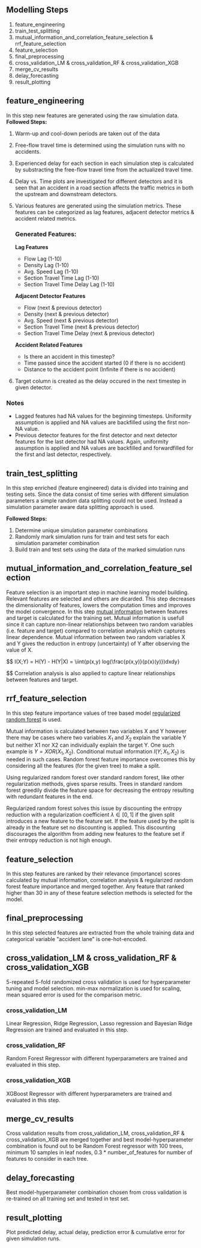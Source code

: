 ## Modelling Steps
1) feature_engineering
2) train_test_splitting
3) mutual_information_and_correlation_feature_selection & rrf_feature_selection
4) feature_selection
5) final_preprocessing
6) cross_validation_LM & cross_validation_RF & cross_validation_XGB
7) merge_cv_results
8) delay_forecasting
9) result_plotting

## feature_engineering
In this step new features are generated using the raw simulation data. <br>
**Followed Steps:**
1) Warm-up and cool-down periods are taken out of the data
2) Free-flow travel time is determined using the simulation runs with no accidents.
3) Experienced delay for each section in each simulation step is calculated by substracting the free-flow travel time from the actualized travel time.
4) Delay vs. Time plots are investigated for different detectors and it is seen that an accident in a road section affects the traffic metrics in both the upstream and downstream detectors.
5) Various features are generated using the simulation metrics. These features can be categorized as lag features, adjacent detector metrics & accident related metrics.
    
    ### Generated Features:
    **Lag Features**
    - Flow Lag (1-10)
    - Density Lag (1-10)
    - Avg. Speed Lag (1-10)
    - Section Travel Time Lag (1-10)
    - Section Travel Time Delay Lag (1-10)

    **Adjacent Detector Features**
    - Flow (next & previous detector)
    - Density (next & previous detector)
    - Avg. Speed (next & previous detector)
    - Section Travel Time (next & previous detector)
    - Section Travel Time Delay (next & previous detector)

    **Accident Related Features**
    - Is there an accident in this timestep?
    - Time passed since the accident started (0 if there is no accident)
    - Distance to the accident point (Infinite if there is no accident)

6) Target column is created as the delay occured in the next timestep in given detector.

### Notes
- Lagged features had NA values for the beginning timesteps. Uniformity assumption is applied and NA values are backfilled using the first non-NA value.
- Previous detector features for the first detector and next detector features for the last detector had NA values. Again, uniformity assumption is applied and NA values are backfilled and forwardfilled for the first and last detector, respectively.

## train_test_splitting
In this step enriched (feature engineered) data is divided into training and testing sets. Since the data consist of time series with different simulation parameters a simple random data splitting could not be used. Instead a simulation parameter aware data splitting approach is used.

**Followed Steps:**
1) Determine unique simulation parameter combinations
2) Randomly mark simulation runs for train and test sets for each simulation parameter combination
3) Build train and test sets using the data of the marked simulation runs

## mutual_information_and_correlation_feature_selection
Feature selection is an important step in machine learning model building. Relevant features are selected and others are dicarded. This step decreases the dimensionality of features, lowers the computation times and improves the model convergence. In this step [mutual information](#https://arxiv.org/pdf/1907.07384.pdf) between features and target is calculated for the training set. Mutual information is usefull since it can capture non-linear relationships between two random variables (i.e. feature and target) compared to correlation analysis which captures linear dependence. Mutual information between two random variables X and Y gives the reduction in entropy (uncertainty) of Y after observing the value of X.

$$ 
    I(X;Y) = H(Y) - H(Y|X) = \iint{p(x,y) log(\frac{p(x,y)}{p(x)(y)})dxdy}

$$
Correlation analysis is also applied to capture linear relationships between features and target.
## rrf_feature_selection
In this step feature importance values of tree based model [regularized random forest](#https://arxiv.org/pdf/1201.1587.pdf) is used. 

Mutual information is calculated between two variables X and Y however there may be cases where two variables $X_1$ and $X_2$ explain the variable Y but neither X1 nor X2 can individually explain the target Y. One such example is $Y = XOR(X_1,X_2)$. Conditional mutual information $I(Y;X_1,X_2)$ is needed in such cases. Random forest feature importance overcomes this by considering all the features (for the given tree) to make a split.

Using regularized random forest over standard random forest, like other regularization methods, gives sparse results. Trees in standard random forest greedily divide the feature space for decreasing the entropy resulting with redundant features in the end. 

Regularized random forest solves this issue by discounting the entropy reduction with a regularization coefficient $\lambda \in [0,1]$ if the given split introduces a new feature to the feature set. If the feature used by the split is already in the feature set no discounting is applied. This discounting discourages the algorithm from adding new features to the feature set if their entropy reduction is not high enough.

## feature_selection
In this step features are ranked by their relevance (importance) scores calculated by mutual information, correlation analysis & regularized random forest feature importance and merged together. Any feature that ranked higher than 30 in any of these feature selection methods is selected for the model.

## final_preprocessing
In this step selected features are extracted from the whole training data and categorical variable "accident lane" is one-hot-encoded.

## cross_validation_LM & cross_validation_RF & cross_validation_XGB
5-repeated 5-fold randomized cross validation is used for hyperparameter tuning and model selection. min-max normalization is used for scaling, mean squared error is used for the comparison metric.
### cross_validation_LM
Linear Regression, Ridge Regression, Lasso regression and Bayesian Ridge Regression are trained and evaluated in this step.
### cross_validation_RF
Random Forest Regressor with different hyperparameters are trained and evaluated in this step.
### cross_validation_XGB
XGBoost Regressor with different hyperparameters are trained and evaluated in this step.

## merge_cv_results
Cross validation results from cross_validation_LM, cross_validation_RF & cross_validation_XGB are merged together and best model-hyperparameter combination is found out to be Random Forest regressor with 100 trees, minimum 10 samples in leaf nodes, 0.3 * number_of_features for number of features to consider in each tree.

## delay_forecasting
Best model-hyperparameter combination chosen from cross validation is re-trained on all training set and tested in test set.

## result_plotting
Plot predicted delay, actual delay, prediction error & cumulative error for given simulation runs.